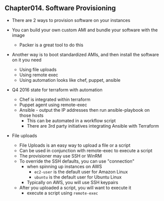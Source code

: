 
## Chapter014. Software Provisioning

* There are 2 ways to provision software on your instances
* You can build your own custom AMI and bundle your software with the image
    * Packer is a great tool to do this
* Another way is to boot standardized AMIs, and then install the software on it you need
    * Using file uploads
    * Using remote exec
    * Using automation looks like chef, puppet, ansible
* Q4 2016 state for terraform with automation
    * Chef is integrated within terraform
    * Puppet agent using remote-exec
    * Ansible - output the IP addresses then run ansible-playbook on those hosts
        * This can be automated in a workflow script
        * There are 3rd party initiatives integrating Ansible with Terraform

* File uploads
    * File Uploads is an easy way to upload a file or a script
    * Can be used in conjunction with remote-exec to execute a script
    * The provisioner may use SSH or WinRM
    * To override the SSH defaults, you can use "connection"
        * when spinning up instances on AWS
            * `ec2-user` is the default user for Amazon Linux 
            * `ubuntu` is the default user for Ubuntu Linux
        * Typically on AWS, you will use SSH keypairs
    * After you uploaded a script, you will want to execute it
        * execute a script using `remote-exec`
